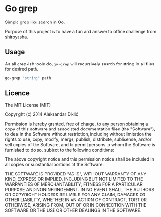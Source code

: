 # Go grep

Simple grep like search in Go.

Purpose of this project is to have a fun and answer to office challenge from [shiroyasha](https://github.com/shiroyasha/rust_grep).

## Usage

As all grep-ish tools do, `go-grep` will recursively search for string in all files for desired path.

```sh
go-grep "string" path
```

## Licence

The MIT License (MIT)

Copyright (c) 2014 Aleksandar Diklić

Permission is hereby granted, free of charge, to any person obtaining a copy
of this software and associated documentation files (the "Software"), to deal
in the Software without restriction, including without limitation the rights
to use, copy, modify, merge, publish, distribute, sublicense, and/or sell
copies of the Software, and to permit persons to whom the Software is
furnished to do so, subject to the following conditions:

The above copyright notice and this permission notice shall be included in all
copies or substantial portions of the Software.

THE SOFTWARE IS PROVIDED "AS IS", WITHOUT WARRANTY OF ANY KIND, EXPRESS OR
IMPLIED, INCLUDING BUT NOT LIMITED TO THE WARRANTIES OF MERCHANTABILITY,
FITNESS FOR A PARTICULAR PURPOSE AND NONINFRINGEMENT. IN NO EVENT SHALL THE
AUTHORS OR COPYRIGHT HOLDERS BE LIABLE FOR ANY CLAIM, DAMAGES OR OTHER
LIABILITY, WHETHER IN AN ACTION OF CONTRACT, TORT OR OTHERWISE, ARISING FROM,
OUT OF OR IN CONNECTION WITH THE SOFTWARE OR THE USE OR OTHER DEALINGS IN THE
SOFTWARE.

